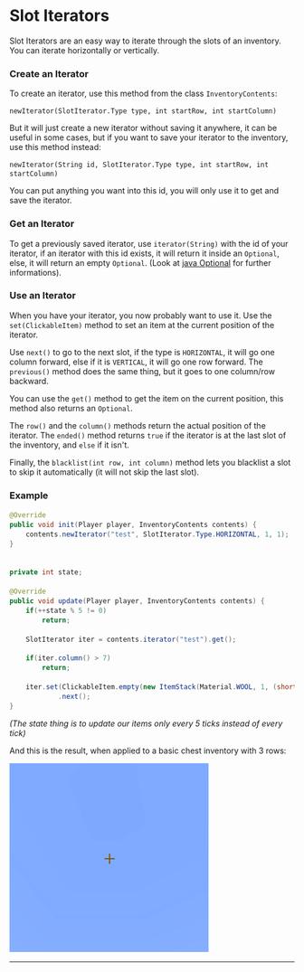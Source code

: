 # Slot Iterators

Slot Iterators are an easy way to iterate through the slots of an inventory.
You can iterate horizontally or vertically.

### Create an Iterator
To create an iterator, use this method from the class `InventoryContents`:
```
newIterator(SlotIterator.Type type, int startRow, int startColumn)
```
But it will just create a new iterator without saving it anywhere, it can be useful in some cases, but if you want to save your iterator to the inventory, use this method instead:
```
newIterator(String id, SlotIterator.Type type, int startRow, int startColumn)
```
You can put anything you want into this id, you will only use it to get and save the iterator.

### Get an Iterator
To get a previously saved iterator, use `iterator(String)` with the id of your iterator, if an iterator with this id exists, it will return it inside an `Optional`, else, it will return an empty `Optional`.
(Look at [java Optional](https://docs.oracle.com/javase/8/docs/api/java/util/Optional.html) for further informations).

### Use an Iterator
When you have your iterator, you now probably want to use it.
Use the `set(ClickableItem)` method to set an item at the current position of the iterator.

Use `next()` to go to the next slot, if the type is `HORIZONTAL`, it will go one column forward, else if it is `VERTICAL`, it will go one row forward.
The `previous()` method does the same thing, but it goes to one column/row backward.

You can use the `get()` method to get the item on the current position, this method also returns an `Optional`.

The `row()` and the `column()` methods return the actual position of the iterator.
The `ended()` method returns `true` if the iterator is at the last slot of the inventory, and `else` if it isn't.

Finally, the `blacklist(int row, int column)` method lets you blacklist a slot to skip it automatically (it will not skip the last slot).

### Example
```java
@Override
public void init(Player player, InventoryContents contents) {
    contents.newIterator("test", SlotIterator.Type.HORIZONTAL, 1, 1);
}


private int state;

@Override
public void update(Player player, InventoryContents contents) {
    if(++state % 5 != 0)
        return;

    SlotIterator iter = contents.iterator("test").get();
    
    if(iter.column() > 7)
        return;

    iter.set(ClickableItem.empty(new ItemStack(Material.WOOL, 1, (short) iter.column())))
            .next();
}
```
*(The state thing is to update our items only every 5 ticks instead of every tick)*

And this is the result, when applied to a basic chest inventory with 3 rows:

![](/assets/ad6eb1b56c816.gif)

<hr>